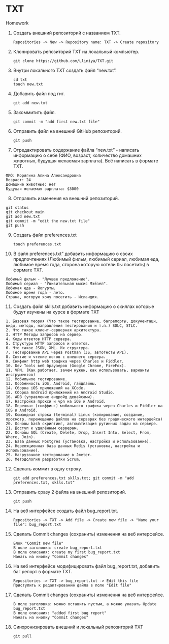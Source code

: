 # TXT
Homework

1. Создать внешний репозиторий c названием TXT.

	`Repositories -> New -> Repository name: TXT -> Create repository`

2. Клонировать репозиторий TXT на локальный компьютер.

	`git clone https://github.com/Lliniya/TXT.git`

3. Внутри локального TXT создать файл “new.txt”.
	```
	cd txt
	touch new.txt
	```
4. Добавить файл под гит.

	`git add new.txt`

5. Закоммитить файл.

	`git commit -m "add first new.txt file"`

6. Отправить файл на внешний GitHub репозиторий.

	`git push`

7. Отредактировать содержание файла “new.txt” - написать информацию о себе (ФИО, возраст, количество домашних животных, будущая желаемая зарплата). Всё написать в формате TXT.
```
ФИО: Корягина Алина Александровна
Возраст: 24
Домашние животные: нет
Будущая желаемая зарплата: $3000
```
8. Отправить изменения на внешний репозиторий.
```
git status
git checkout main
git add new.txt
git commit -m "edit the new.txt file"
git push
```
9. Создать файл preferences.txt

	`touch preferences.txt`

10. В файл preferences.txt” добавить информацию о своих предпочтениях (Любимый фильм, любимый сериал, любимая еда, любимое время года, сторона которую хотели бы посетить) в формате TXT.
```
Любимый фильм - "Лучшее предложение".
Любимый сериал - "Увивительная мисис Мэйзел".
Любимая еда - йогурты.
Любимое время года - лето.
Страна, которую хочу посетить - Исландия.
```

11. Создать файл sklls.txt добавить информацию о скиллах которые будут изучены на курсе в формате TXT
```
1. Базовая теория (Что такое тестирование, багрепорты, документаци, виды, методы, направления тестирования и т.п.) SDLC, STLC.
2. Что такое клиент-серверная архитектура.
3. HTTP Методы запросов на сервер.
4. Коды ответов HTTP сервера.
5. Структуры HTTP запросов и ответов.
6. Что такое JSON, XML. Их структура.
7. Тестирование API через Postman (JS, автотесты API).
8. Снятие и чтение логов c внешнего сервера.
9. Снифинг http web трафика через Charles и Fiddler.
10. Dev Tools веб браузеров (Google Chrome, FireFox).
11. VPN. (Как работает, зачем нужен, как использовать, варианты инструментов)
12. Мобильное тестирование.
13. Особенность iOS, Android, гайдлайны.
14. Сборка iOS приложений на XCode. 
15. Сборка Android приложений на Android Studio.
16. ADB (управление андройд девайсами).
17. Настройка прокси и vpn на iOS и Android.
18. Перехват (сниффинг) мобильного трафика через Charles и Fiddler на iOS и Android.
19. Командная строка (terminal) Linux (копирование, создание, просмотр, перемещение файлов на серверах без графического интерфейса)
20. Основы bash скриптинг, автоматизация рутинных задач на сервере.
21. Доступ к удалённым серверам.
22. Основы SQL (Create, Delete, Drop, Insert Into, Select, From, Where, Join).
23. База данных Postgres (установка, настройка и использование).
24. Нереляционная база данных Redis (установка, настройка и использование).
25. Нагрузочное тестирование в Jmeter.
26. Методология разработки Scrum.
```
12. Сделать коммит в одну строку.

	`git add preferences.txt sklls.txt; git commit -m "add preferences.txt, sklls.txt"`

13. Отправить сразу 2 файла на внешний репозиторий.

	`git push`

14. На веб интерфейсе создать файл bug_report.txt.

	`Repositories -> TXT -> Add file -> Create new file -> "Name your file": bug_report.txt`

15. Сделать Commit changes (сохранить) изменения на веб интерфейсе.
	```
	Блок "Commit new file"
	В поле заголовка: create bug_report.txt
	В поле описания: create my first bug_report.txt
	Нажать на кнопку "Commit changes"
	```
16. На веб интерфейсе модифицировать файл bug_report.txt, добавить баг репорт в формате TXT.
	```
	Repositories -> TXT -> bug_report.txt -> Edit this file 
	Приступить к редактированию файла в поле "Edit file"
	```
17. Сделать Commit changes (сохранить) изменения на веб интерфейсе.
	```
	В поле заголовка: можно оставить пустым, а можно указать Update bug_report.txt
	В поле описания: "added first bug report"
	Нажать на кнопку "Commit changes"
	```
18. Синхронизировать внешний и локальный репозиторий TXT

	`git pull`
